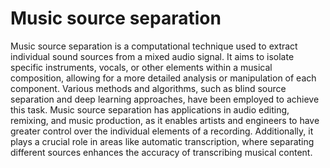 # Music source separation
Music source separation is a computational technique used to extract individual sound sources from a mixed audio signal. It aims to isolate specific instruments, vocals, or other elements within a musical composition, allowing for a more detailed analysis or manipulation of each component. Various methods and algorithms, such as blind source separation and deep learning approaches, have been employed to achieve this task. Music source separation has applications in audio editing, remixing, and music production, as it enables artists and engineers to have greater control over the individual elements of a recording. Additionally, it plays a crucial role in areas like automatic transcription, where separating different sources enhances the accuracy of transcribing musical content.

